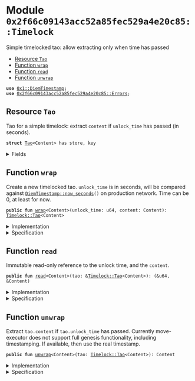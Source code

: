 
<a name="0x2f66c09143acc52a85fec529a4e20c85_Timelock"></a>

# Module `0x2f66c09143acc52a85fec529a4e20c85::Timelock`

Simple timelocked tao: allow extracting only when time has passed


-  [Resource `Tao`](#0x2f66c09143acc52a85fec529a4e20c85_Timelock_Tao)
-  [Function `wrap`](#0x2f66c09143acc52a85fec529a4e20c85_Timelock_wrap)
-  [Function `read`](#0x2f66c09143acc52a85fec529a4e20c85_Timelock_read)
-  [Function `unwrap`](#0x2f66c09143acc52a85fec529a4e20c85_Timelock_unwrap)


<pre><code><b>use</b> <a href="">0x1::DiemTimestamp</a>;
<b>use</b> <a href="Errors.md#0x2f66c09143acc52a85fec529a4e20c85_Errors">0x2f66c09143acc52a85fec529a4e20c85::Errors</a>;
</code></pre>



<a name="0x2f66c09143acc52a85fec529a4e20c85_Timelock_Tao"></a>

## Resource `Tao`

Tao for a simple timelock: extract <code>content</code> if <code>unlock_time</code> has
passed (in seconds).


<pre><code><b>struct</b> <a href="Timelock.md#0x2f66c09143acc52a85fec529a4e20c85_Timelock_Tao">Tao</a>&lt;Content&gt; has store, key
</code></pre>



<details>
<summary>Fields</summary>


<dl>
<dt>
<code>unlock_time: u64</code>
</dt>
<dd>

</dd>
<dt>
<code>content: Content</code>
</dt>
<dd>

</dd>
</dl>


</details>

<a name="0x2f66c09143acc52a85fec529a4e20c85_Timelock_wrap"></a>

## Function `wrap`

Create a new timelocked tao. <code>unlock_time</code> is in seconds, will be
compared against <code><a href="_now_seconds">DiemTimestamp::now_seconds</a>()</code> on production
network. Time can be 0, at least for now.


<pre><code><b>public</b> <b>fun</b> <a href="Timelock.md#0x2f66c09143acc52a85fec529a4e20c85_Timelock_wrap">wrap</a>&lt;Content&gt;(unlock_time: u64, content: Content): <a href="Timelock.md#0x2f66c09143acc52a85fec529a4e20c85_Timelock_Tao">Timelock::Tao</a>&lt;Content&gt;
</code></pre>



<details>
<summary>Implementation</summary>


<pre><code><b>public</b> <b>fun</b> <a href="Timelock.md#0x2f66c09143acc52a85fec529a4e20c85_Timelock_wrap">wrap</a>&lt;Content&gt;(unlock_time: u64, content: Content): <a href="Timelock.md#0x2f66c09143acc52a85fec529a4e20c85_Timelock_Tao">Tao</a>&lt;Content&gt; {
    <a href="Timelock.md#0x2f66c09143acc52a85fec529a4e20c85_Timelock_Tao">Tao</a>&lt;Content&gt; { unlock_time, content }
}
</code></pre>



</details>

<details>
<summary>Specification</summary>



<pre><code><b>ensures</b> result.unlock_time == unlock_time && result.content == content;
</code></pre>



</details>

<a name="0x2f66c09143acc52a85fec529a4e20c85_Timelock_read"></a>

## Function `read`

Immutable read-only reference to the unlock time, and the <code>content</code>.


<pre><code><b>public</b> <b>fun</b> <a href="Timelock.md#0x2f66c09143acc52a85fec529a4e20c85_Timelock_read">read</a>&lt;Content&gt;(tao: &<a href="Timelock.md#0x2f66c09143acc52a85fec529a4e20c85_Timelock_Tao">Timelock::Tao</a>&lt;Content&gt;): (&u64, &Content)
</code></pre>



<details>
<summary>Implementation</summary>


<pre><code><b>public</b> <b>fun</b> <a href="Timelock.md#0x2f66c09143acc52a85fec529a4e20c85_Timelock_read">read</a>&lt;Content&gt;(tao: &<a href="Timelock.md#0x2f66c09143acc52a85fec529a4e20c85_Timelock_Tao">Tao</a>&lt;Content&gt;): (&u64, &Content) {
    <b>let</b> <a href="Timelock.md#0x2f66c09143acc52a85fec529a4e20c85_Timelock_Tao">Tao</a>&lt;Content&gt; { unlock_time, content } = tao;

    (unlock_time, content)
}
</code></pre>



</details>

<details>
<summary>Specification</summary>



<pre><code><b>ensures</b> result_1 == tao.unlock_time;
<b>ensures</b> result_2 == tao.content;
</code></pre>



</details>

<a name="0x2f66c09143acc52a85fec529a4e20c85_Timelock_unwrap"></a>

## Function `unwrap`

Extract <code>tao.content</code> if <code>tao.unlock_time</code> has passed.
Currently move-executor does not support full genesis functionality,
including timestamping. If available, then use the real timestamp.


<pre><code><b>public</b> <b>fun</b> <a href="Timelock.md#0x2f66c09143acc52a85fec529a4e20c85_Timelock_unwrap">unwrap</a>&lt;Content&gt;(tao: <a href="Timelock.md#0x2f66c09143acc52a85fec529a4e20c85_Timelock_Tao">Timelock::Tao</a>&lt;Content&gt;): Content
</code></pre>



<details>
<summary>Implementation</summary>


<pre><code><b>public</b> <b>fun</b> <a href="Timelock.md#0x2f66c09143acc52a85fec529a4e20c85_Timelock_unwrap">unwrap</a>&lt;Content&gt;(tao: <a href="Timelock.md#0x2f66c09143acc52a85fec529a4e20c85_Timelock_Tao">Tao</a>&lt;Content&gt;): Content {
    <b>let</b> <a href="Timelock.md#0x2f66c09143acc52a85fec529a4e20c85_Timelock_Tao">Tao</a>&lt;Content&gt; { content, unlock_time } = tao;
    <b>let</b> current_timestamp: u64 = 100; // Default timestamp <b>if</b> is_operating() is <b>false</b>

    <b>if</b> (<a href="_is_operating">DiemTimestamp::is_operating</a>()) {
        // Currently <b>move</b>-executor does not support full genesis functionality,
        // including timestamping. If available, then <b>use</b> the real timestamp.
        current_timestamp = <a href="_now_seconds">DiemTimestamp::now_seconds</a>();
    };

    <b>assert</b>(current_timestamp &gt; unlock_time, Errors::timelock_too_early());

    content
}
</code></pre>



</details>

<details>
<summary>Specification</summary>



<pre><code><b>aborts_if</b> (<a href="_is_operating">DiemTimestamp::is_operating</a>() && tao.unlock_time &gt;= <a href="_spec_now_seconds">DiemTimestamp::spec_now_seconds</a>()) || (!<a href="_is_operating">DiemTimestamp::is_operating</a>() && tao.unlock_time &gt;= 100);
</code></pre>




<pre><code><b>pragma</b> aborts_if_is_strict;
</code></pre>



</details>

